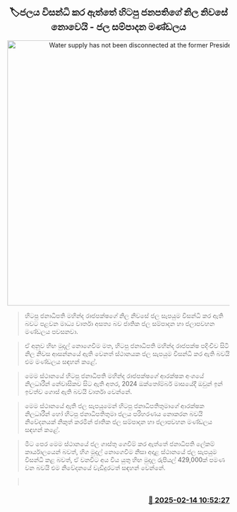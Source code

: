 <p align='center'><b><h2 align='center' title='Water supply has not been disconnected at the former President's official residence - Water Supply Board'>🏷ජලය විසන්ධි කර ඇත්තේ හිටපු ජනපතිගේ නිල නිවසේ නොවෙයි - ජල සම්පාදන මණ්ඩලය</h2></b></p>
<p align='center'><img src='https://helakuru.sgp1.cdn.digitaloceanspaces.com/esana/images/lib/gov-house.jpg' width='600' alt='Water supply has not been disconnected at the former President's official residence - Water Supply Board'></p>

> හිටපු ජනාධිපති මහින්ද රාජපක්ෂගේ නිල නිවසේ ජල සැපයුම විසන්ධි කර ඇති බවට පළවන මාධ්‍ය වාර්තා අසත්‍ය බව ජාතික ජල සම්පාදන හා ජලාපවහන මණ්ඩලය පවසනවා.

> ඒ අනුව හිඟ මුදල් නොගෙවීම මත, හිටපු ජනාධිපති මහින්ද රාජපක්ෂ පදිංචිව සිටි නිල නිවස ආසන්නයේ ඇති වෙනත් ස්ථානයක ජල සැපයුම විසන්ධි කර ඇති බවයි එම මණ්ඩලය සඳහන් කළේ.

> මෙම ස්ථානයේ හිටපු ජනාධිපති මහින්ද රාජපක්ෂගේ ආරක්ෂක අංශයේ නිලධාරීන් නේවාසිකව සිට ඇති අතර, 2024 ඔක්තෝම්බර් මාසයේදී ඔවුන් ඉන් ඉවත්ව ගොස් ඇති බවයි වාර්තා වෙන්නේ.

> මෙම ස්ථානයේ ඇති ජල සැපයුමෙන් හිටපු ජනාධිපතිතුමාගේ ආරක්ෂක නිලධාරීන් හෝ හිටපු ජනාධිපතිතුමා ජලය පරිහරණය නොකරන බවයි නිවේදනයක් නිකුත් කරමින් ජාතික ජල සම්පාදන හා ජලාපවහන මණ්ඩලය සඳහන් කළේ.

> මීට පෙර මෙම ස්ථානයේ ජල ගාස්තු ගෙවීම් කර ඇත්තේ ජනාධිපති ලේකම් කාර්යාලයෙන් බවත්, හිග මුදල් නොගෙවීම නිසා අදාළ ස්ථානයේ ජල සැපයුම විසන්ධි කළ බවත්, ඒ වනවිට අය විය යුතු හිඟ මුදල රුපියල් 429,000ක් පමණ වන බවයි එම නිවේදනයේ වැඩිදුරටත් සඳහන් වෙන්නේ. 

>  



<h3 align='right'><a href='https://www.helakuru.lk/esana/p/107456/'>📅 2025-02-14 10:52:27</a></h3>
